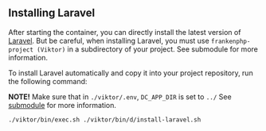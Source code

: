 ## Installing Laravel
After starting the container, you can directly install the latest version of [Laravel](https://laravel.com). But be careful, when installing Laravel, you must use `frankenphp-project (Viktor)` in a subdirectory of your project. See submodule for more information.

To install Laravel automatically and copy it into your project repository, run the following command:

**NOTE!** Make sure that in `./viktor/.env`, `DC_APP_DIR` is set to `../` See [submodule](/submodule.md) for more information.

```bash
./viktor/bin/exec.sh ./viktor/bin/d/install-laravel.sh
```
